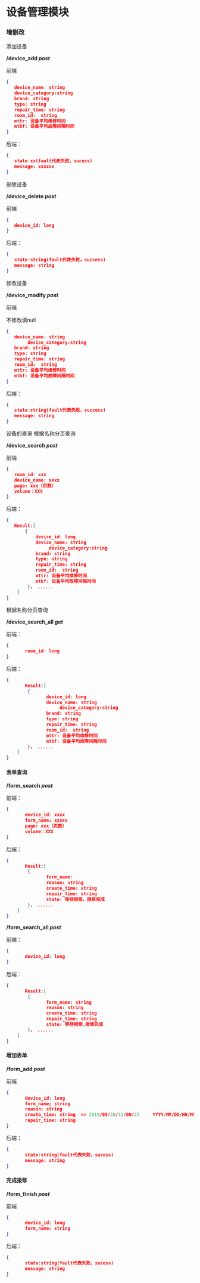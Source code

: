 # **设备管理模块**

### **增删改**

添加设备

**/device_add *post***

前端


```json
{
​	device_name: string
​	device_category:string
​	brand: string
​	type: string
​	repair_time: string
​	room_id:  string
​	mttr: 设备平均维修时间
​	mtbf: 设备平均故障间隔时间
}
```

后端：

```json
{	
​	state:xx(fault代表失败，sucess)
​	message: xxxxxx
}
```


删除设备

**/device_delete *post***

前端

```json
{
   device_id: long 
}
```

后端：

```json
{	
​	state:string(fault代表失败，success)
​	message: string
}
```


修改设备

**/device_modify *post***

前端

不修改填null

```json
{
​	device_name: string
​        device_category:string
​	brand: string
​	type: string
​	repair_time: string
​	room_id:  string
​	mttr: 设备平均维修时间
​	mtbf: 设备平均故障间隔时间
}
```

后端：

```json
{	
​	state:string(fault代表失败，success)
​	message: string
}
```


设备的查询
根据名称分页查询

**/device_search *post***

前端

```json
{
​	room_id: xxx
​	device_name: xxxx
​	page: xxx（页数）
​	volume：XXX
}
```

后端：

```json
{
​	Result:[
​		{
		​	device_id: long
		​	device_name: string
		​        device_category:string
		​	brand: string
		​	type: string
		​	repair_time: string
		​	room_id:  string
		​	mttr: 设备平均维修时间
		​	mtbf: 设备平均故障间隔时间
		}， ......
	]
}
```


根据名称分页查询

**/device_search_all *get***

前端：

```json
{
    ​	room_id: long
}
```

后端：

```json
{
    ​	Result:[
		{
            ​	device_id: long
            ​	device_name: string
            ​        device_category:string
            ​	brand: string
            ​	type: string
            ​	repair_time: string
            ​	room_id:  string
            ​	mttr: 设备平均维修时间
            ​	mtbf: 设备平均故障间隔时间
		}， ......
	]
}
```

#### **表单查询**

**/form_search *post***

前端：

```json
{
    ​	device_id: xxxx
    ​	form_name: xxxxx
    ​	page: xxx（页数）
    ​	volume：XXX
}
```

后端：

```json
{
    ​	Result:[
		{
            ​	form_name: 
            ​	reason: string
            ​	create_time: string
            ​	repair_time: string
            ​	state: 等待报修，报修完成
		}， ......
	]
}
```

**/form_search_all *post***

前端：


```json
{
    ​	device_id: long
}
```

后端：

```json
{
    ​	Result:[
		{
            ​	form_name: string
            ​	reason: string
            ​	create_time: string
            ​	repair_time: string
            ​	state: 等待报修,报修完成
		}， ......
	]
}
```

#### **增加表单**

**/form_add *post***

前端

```json
{
    ​	device_id: long
    ​	form_name; string
    ​	reason: string
    ​	create_time: string  => 2019/08/30/12/00/23     YYYY/MM/DD/HH/MM/SS
    ​	repair_time: string
}
```

后端：

```json
{	
    ​	state:string(fault代表失败，sucess)
    ​	message: string
}
```

#### **完成报修**

**/form_finish *post***

前端

```json
{
    ​	device_id: long
    ​	form_name: string
}
```

后端：

```json
{	
    ​	state:string(fault代表失败，sucess)
    ​	message: string
}
```
